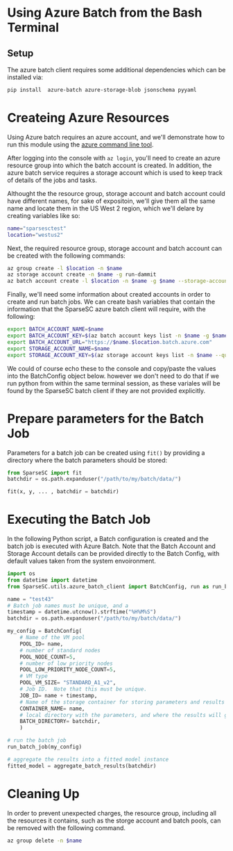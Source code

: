 # Using Azure Batch from the Bash Terminal

## Setup

The azure batch client requires some additional dependencies which can be installed via:

```bash
pip install  azure-batch azure-storage-blob jsonschema pyyaml
```

# Createing Azure Resources

Using Azure batch requires an azure account, and we'll demonstrate how to run
this module using the [azure command line tool]().

After logging into the console with `az login`,  you'll need to create an azure
resource group into which the batch account is created.  In addition, the 
azure batch service requires a storage account which is used to keep track of
details of the jobs and tasks.

Althought the the resource group, storage account and batch account could have
different names, for sake of expositoin, we'll give them all the same name and
locate them in the US West 2 region, which we'll delare by creating variables
like so:

```bash
name="sparsesctest"
location="westus2"
```

Next, the required resource group, storage account and batch account can be
created with the following commands:

```bash
az group create -l $location -n $name
az storage account create -n $name -g run-dammit
az batch account create -l $location -n $name -g $name --storage-account $name
```

Finally, we'll need some information about created accounts in order to create
and run batch jobs. We can create bash variables that contain the information
that the SparseSC azure batch client will require, with the following:

```bash
export BATCH_ACCOUNT_NAME=$name
export BATCH_ACCOUNT_KEY=$(az batch account keys list -n $name -g $name --query primary)
export BATCH_ACCOUNT_URL="https://$name.$location.batch.azure.com"
export STORAGE_ACCOUNT_NAME=$name
export STORAGE_ACCOUNT_KEY=$(az storage account keys list -n $name --query [0].value)
```

We could of course echo these to the console and copy/paste the values into the
BatchConfig object below. however we don't need to do that if we run python
from within the same terminal session, as these variales will be found by the
SparseSC batch client if they are not provided explicitly.

# Prepare parameters for the Batch Job

Parameters for a batch job can be created using `fit()` by providing a directory where the batch parameters should be stored:
```python
from SparseSC import fit
batchdir = os.path.expanduser("/path/to/my/batch/data/")

fit(x, y, ... , batchdir = batchdir)
```

# Executing the Batch Job

In the following Python script, a Batch configuration is created and the batch
job is executed with Azure Batch. Note that the Batch Account and Storage
Account details can be provided directly to the Batch Config, with default
values taken from the system envoironment.

```python
import os
from datetime import datetime
from SparseSC.utils.azure_batch_client import BatchConfig, run as run_batch_job, aggregate_batch_results

name = "test43"
# Batch job names must be unique, and a 
timestamp = datetime.utcnow().strftime("%H%M%S")
batchdir = os.path.expanduser("/path/to/my/batch/data/")

my_config = BatchConfig(
	# Name of the VM pool
    POOL_ID= name,
	# number of standard nodes
    POOL_NODE_COUNT=5,
	# number of low priority nodes
    POOL_LOW_PRIORITY_NODE_COUNT=5,
	# VM type 
    POOL_VM_SIZE= "STANDARD_A1_v2",
	# Job ID.  Note that this must be unique.
    JOB_ID= name + timestamp,
	# Name of the storage container for storing parameters and results
    CONTAINER_NAME= name,
	# local directory with the parameters, and where the results will go
    BATCH_DIRECTORY= batchdir,
	)

# run the batch job
run_batch_job(my_config)

# aggregate the results into a fitted model instance
fitted_model = aggregate_batch_results(batchdir)
```

# Cleaning Up

In order to prevent unexpected charges, the resource group, including all the
resources it contains, such as the storge account and batch pools, can be
removed with the following command.

```bash
az group delete -n $name
```
